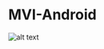 # MVI-Android

![alt text]([http://url/to/img.png](https://miro.medium.com/v2/resize:fit:1400/format:webp/1*T3XgGlF9gdA9kbo4Oeh0Qw.png)https://miro.medium.com/v2/resize:fit:1400/format:webp/1*T3XgGlF9gdA9kbo4Oeh0Qw.png)
